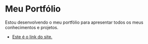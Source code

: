 # **Meu Portfólio**
 Estou desenvolvendo o meu portfólio para apresentar todos os meus conhecimentos e projetos.

* <a href="https://ingridssilveira.github.io/portfolio/">Este é o link do site. </a>